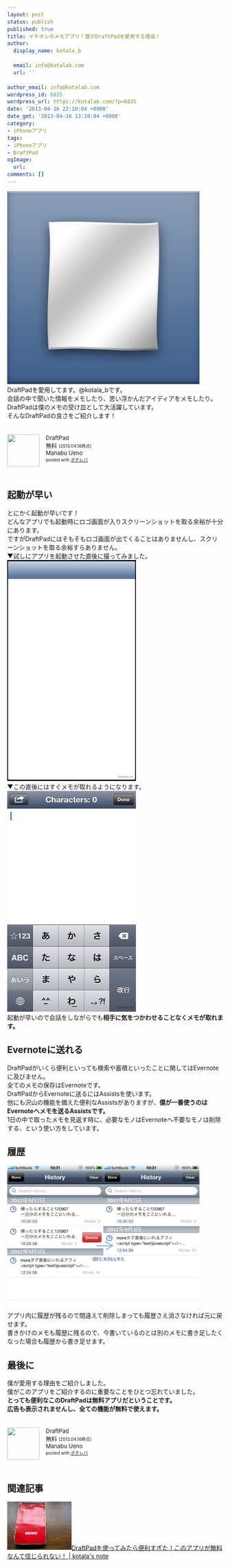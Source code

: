 ```yaml
---
layout: post
status: publish
published: true
title: イチオシのメモアプリ！僕がDraftPadを愛用する理由！
author:
  display_name: kotala_b

  email: info@kotalab.com
  url: ''

author_email: info@kotalab.com
wordpress_id: 6835
wordpress_url: https://kotalab.com/?p=6835
date: '2013-04-16 22:10:04 +0900'
date_gmt: '2013-04-16 13:10:04 +0900'
category:
- iPhoneアプリ
tags:
- iPhoneアプリ
- DraftPad
ogImage:
  url:
comments: []
---
```

<p><img src="/wp-content/uploads/draftpad_130416-448x448.png" alt="draftpad_130416" width="448" height="448" class="alignnone size-large wp-image-6844" /><br />
DraftPadを愛用してます。@kotala_bです。<br />
会話の中で聞いた情報をメモしたり、思い浮かんだアイディアをメモしたり。<br />
DraftPadは僕のメモの受け皿として大活躍しています。<br />
そんなDraftPadの良さをご紹介します！</p>
<div class="pochireba" style="text-align:left;font-size:small;padding:20px 0;/zoom: 1;overflow: hidden;"><span class="removed_link" title="click.linksynergy.com/fs-bin/click?id=d2yYUp776R4&amp;subid=&amp;offerid=94348.1&amp;type=3&amp;tmpid=3910&amp;RD_PARM1=https%253A%252F%252Fitunes.apple.com%252Fjp%252Fapp%252Fdraftpad%252Fid358067114%253Fmt%253D8%2526uo%253D4"><img src="http://a350.phobos.apple.com/us/r1000/089/Purple/v4/f5/b2/90/f5b2905d-b945-e856-bb24-57fe83649a3c/mzm.hpqgnsde.png" width="75" height="75" style="float:left;margin:0 15px 0 0;" class="pochi_img" ></span>
<div class="pochi_info" style="text-align:left;/zoom: 1;overflow: hidden;">
<div class="pochi_name"><span class="removed_link" title="click.linksynergy.com/fs-bin/click?id=d2yYUp776R4&amp;subid=&amp;offerid=94348.1&amp;type=3&amp;tmpid=3910&amp;RD_PARM1=https%253A%252F%252Fitunes.apple.com%252Fjp%252Fapp%252Fdraftpad%252Fid358067114%253Fmt%253D8%2526uo%253D4">DraftPad</span></div>
<div class="pochi_price" style="display:inline;">無料</div>
<div class="pochi_time" style="font-size:x-small;display:inline;">(2013.04.16時点)</div>
<div class="pochi_seller"><span class="removed_link" title="click.linksynergy.com/fs-bin/click?id=d2yYUp776R4&amp;subid=&amp;offerid=94348.1&amp;type=3&amp;tmpid=3910&amp;RD_PARM1=https%253A%252F%252Fitunes.apple.com%252Fjp%252Fartist%252Fmanabu-ueno%252Fid358067117%253Fuo%253D4">Manabu Ueno</span></div>
<div class="pochi_post" style="font-size:x-small;">posted with <a href="https://pochireba.com">ポチレバ</a></div>
</div>
<div class="pochireba-footer" style="clear: left"></div>
</div>
<!--more-->
<h2>起動が早い</h2>
<p>とにかく起動が早いです！<br />
どんなアプリでも起動時にロゴ画面が入りスクリーンショットを取る余裕が十分にあります。<br />
ですがDraftPadにはそもそもロゴ画面が出てくることはありませんし、スクリーンショットを取る余裕すらありません。<br />
▼試しにアプリを起動させた直後に撮ってみました。<br />
<img src="/wp-content/uploads/draftpad_130416_01-300x513.jpg" alt="draftpad_130416_01" width="300" height="513" class="alignnone size-medium wp-image-6842" /><br />
▼この直後にはすぐメモが取れるようになります。<br />
<img src="/wp-content/uploads/draftpad_130416_02-300x513.jpg" alt="draftpad_130416_02" width="300" height="513" class="alignnone size-medium wp-image-6843" /><br />
起動が早いので会話をしながらでも<strong>相手に気をつかわせることなくメモが取れます。</strong></p>
<h2>Evernoteに送れる</h2>
<p>DraftPadがいくら便利といっても検索や蓄積といったことに関してはEvernoteに及びません。<br />
全てのメモの保存はEvernoteです。<br />
DraftPadからEvernoteに送るにはAssistsを使います。<br />
他にも沢山の機能を備えた便利なAssistsがありますが、<strong>僕が一番使うのはEvernoteへメモを送るAssistsです。</strong><br />
1日の中で取ったメモを見返す時に、必要なモノはEvernoteへ不要なモノは削除する、という使い方をしています。</p>
<h2>履歴</h2>
<p><img src="/wp-content/uploads/draftpad_120907_02.jpg" alt="draftpad_120907_02" width="448" height="336" class="alignnone size-full wp-image-2537" /><br />
アプリ内に履歴が残るので間違えて削除しまっても履歴さえ消さなければ元に戻せます。<br />
書きかけのメモも履歴に残るので、今書いているのとは別のメモに書き足したくなった場合も履歴から書き足せます。</p>
<h2>最後に</h2>
<p>僕が愛用する理由をご紹介しました。<br />
僕がこのアプリをご紹介するのに重要なことをひとつ忘れていました。<br />
<strong>とっても便利なこのDraftPadは無料アプリだということです。<br />
広告も表示されませんし、全ての機能が無料で使えます。</strong></p>
<div class="pochireba" style="text-align:left;font-size:small;padding:20px 0;/zoom: 1;overflow: hidden;"><span class="removed_link" title="click.linksynergy.com/fs-bin/click?id=d2yYUp776R4&amp;subid=&amp;offerid=94348.1&amp;type=3&amp;tmpid=3910&amp;RD_PARM1=https%253A%252F%252Fitunes.apple.com%252Fjp%252Fapp%252Fdraftpad%252Fid358067114%253Fmt%253D8%2526uo%253D4"><img src="http://a350.phobos.apple.com/us/r1000/089/Purple/v4/f5/b2/90/f5b2905d-b945-e856-bb24-57fe83649a3c/mzm.hpqgnsde.png" width="75" height="75" style="float:left;margin:0 15px 0 0;" class="pochi_img" ></span>
<div class="pochi_info" style="text-align:left;/zoom: 1;overflow: hidden;">
<div class="pochi_name"><span class="removed_link" title="click.linksynergy.com/fs-bin/click?id=d2yYUp776R4&amp;subid=&amp;offerid=94348.1&amp;type=3&amp;tmpid=3910&amp;RD_PARM1=https%253A%252F%252Fitunes.apple.com%252Fjp%252Fapp%252Fdraftpad%252Fid358067114%253Fmt%253D8%2526uo%253D4">DraftPad</span></div>
<div class="pochi_price" style="display:inline;">無料</div>
<div class="pochi_time" style="font-size:x-small;display:inline;">(2013.04.16時点)</div>
<div class="pochi_seller"><span class="removed_link" title="click.linksynergy.com/fs-bin/click?id=d2yYUp776R4&amp;subid=&amp;offerid=94348.1&amp;type=3&amp;tmpid=3910&amp;RD_PARM1=https%253A%252F%252Fitunes.apple.com%252Fjp%252Fartist%252Fmanabu-ueno%252Fid358067117%253Fuo%253D4">Manabu Ueno</span></div>
<div class="pochi_post" style="font-size:x-small;">posted with <a href="https://pochireba.com">ポチレバ</a></div>
</div>
<div class="pochireba-footer" style="clear: left"></div>
</div>
<h2 class="rele">関連記事</h2>
<p><a href="/draftpad-free" target="_blank"><img  class="alignleft" src="/wp-content/uploads/draftpad_120907.jpg" alt="DraftPadを使ってみたら便利すぎた！このアプリが無料なんて信じられない！ | kotala's note" width="150" /></a><a href="/draftpad-free" target="_blank">DraftPadを使ってみたら便利すぎた！このアプリが無料なんて信じられない！ | kotala's note</a><br style="clear:both;" /></p>
